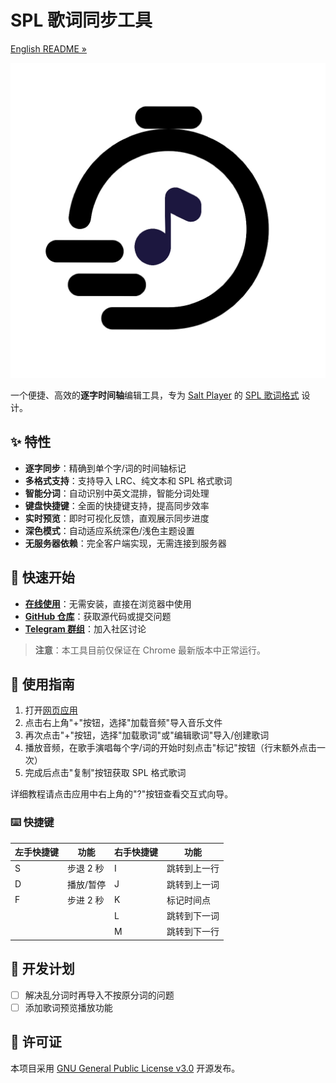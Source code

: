 # SPL 歌词同步工具

[English README »](./README.en-US.md)

![Icon](./favicon.png)

一个便捷、高效的**逐字时间轴**编辑工具，专为 [Salt Player](https://github.com/Moriafly/SaltPlayerSource) 的 [SPL 歌词格式](https://moriafly.com/standards/spl.html) 设计。

## ✨ 特性

- **逐字同步**：精确到单个字/词的时间轴标记
- **多格式支持**：支持导入 LRC、纯文本和 SPL 格式歌词
- **智能分词**：自动识别中英文混排，智能分词处理
- **键盘快捷键**：全面的快捷键支持，提高同步效率
- **实时预览**：即时可视化反馈，直观展示同步进度
- **深色模式**：自动适应系统深色/浅色主题设置
- **无服务器依赖**：完全客户端实现，无需连接到服务器

## 🚀 快速开始

- **[在线使用](https://spl-syncer.ryanyuan.top/)**：无需安装，直接在浏览器中使用  
- **[GitHub 仓库](https://github.com/Tseshongfeeshur/SPL-syncer/)**：获取源代码或提交问题  
- **[Telegram 群组](https://t.me/+J-duJdQv1GAzYjE1)**：加入社区讨论  

> **注意**：本工具目前仅保证在 Chrome 最新版本中正常运行。

## 📖 使用指南

1. 打开[网页应用](https://spl-syncer.ryanyuan.top/)
2. 点击右上角"+"按钮，选择"加载音频"导入音乐文件
3. 再次点击"+"按钮，选择"加载歌词"或"编辑歌词"导入/创建歌词
4. 播放音频，在歌手演唱每个字/词的开始时刻点击"标记"按钮（行末额外点击一次）
5. 完成后点击"复制"按钮获取 SPL 格式歌词

详细教程请点击应用中右上角的"?"按钮查看交互式向导。

### ⌨️ 快捷键

| 左手快捷键 | 功能 | 右手快捷键 | 功能 |
|---------|------|---------|------|
| S | 步退 2 秒 | I | 跳转到上一行 |
| D | 播放/暂停 | J | 跳转到上一词 |
| F | 步进 2 秒 | K | 标记时间点 |
| | | L | 跳转到下一词 |
| | | M | 跳转到下一行 |

## 🔧 开发计划

- [ ] 解决乱分词时再导入不按原分词的问题
- [ ] 添加歌词预览播放功能

## 📄 许可证

本项目采用 [GNU General Public License v3.0](./LICENSE) 开源发布。